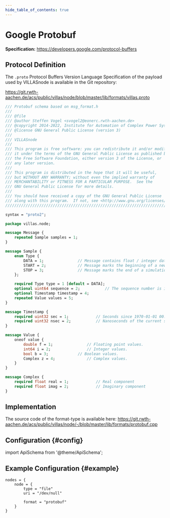 ```yaml
---
hide_table_of_contents: true
---
```


# Google Protobuf

**Specification:** https://developers.google.com/protocol-buffers

## Protocol Definition

The `.proto` Protocol Buffers Version Language Specification of the payload used by VILLASnode is available in the Git repository:

https://git.rwth-aachen.de/acs/public/villas/node/blob/master/lib/formats/villas.proto

```protobuf url="external/node/lib/formats/villas.proto" title="node/lib/formats/villas.proto"
/// Protobuf schema based on msg_format.h
///
/// @file
/// @author Steffen Vogel <svogel2@eonerc.rwth-aachen.de>
/// @copyright 2014-2022, Institute for Automation of Complex Power Systems, EONERC
/// @license GNU General Public License (version 3)
///
/// VILLASnode
///
/// This program is free software: you can redistribute it and/or modify
/// it under the terms of the GNU General Public License as published by
/// the Free Software Foundation, either version 3 of the License, or
/// any later version.
///
/// This program is distributed in the hope that it will be useful,
/// but WITHOUT ANY WARRANTY; without even the implied warranty of
/// MERCHANTABILITY or FITNESS FOR A PARTICULAR PURPOSE.  See the
/// GNU General Public License for more details.
///
/// You should have received a copy of the GNU General Public License
/// along with this program.  If not, see <http://www.gnu.org/licenses/>.
////////////////////////////////////////////////////////////////////////////////////

syntax = "proto2";

package villas.node;

message Message {
	repeated Sample samples = 1;
}

message Sample {
	enum Type {
		DATA = 1;				// Message contains float / integer data values
		START = 2;				// Message marks the beginning of a new simulation case
		STOP = 3;				// Message marks the end of a simulation case
	};

	required Type type = 1 [default = DATA];
	optional uint64 sequence = 2;			// The sequence number is incremented by one for consecutive messages.
	optional Timestamp timestamp = 4;
	repeated Value values = 5;
}

message Timestamp {
	required uint32 sec = 1;			// Seconds since 1970-01-01 00:00:00
	required uint32 nsec = 2;			// Nanoseconds of the current second.
}

message Value {
	oneof value {
		double f = 1;				// Floating point values.
		int64 i = 2;				// Integer values.
		bool b = 3;				// Boolean values.
		Complex z = 4;				// Complex values.
	}
}

message Complex {
	required float real = 1;			// Real component
	required float imag = 2;			// Imaginary component
}
```

## Implementation

The source code of the format-type is available here:
https://git.rwth-aachen.de/acs/public/villas/node/-/blob/master/lib/formats/protobuf.cpp

## Configuration {#config}

import ApiSchema from '@theme/ApiSchema';

<ApiSchema id="node" example pointer="#/components/schemas/protobuf" />

## Example Configuration {#example}

``` url="external/node/etc/examples/formats/protobuf.conf" title="node/etc/examples/formats/protobuf.conf"
nodes = {
	node = {
		type = "file"
		uri = "/dev/null"

		format = "protobuf"
	}
}
```
